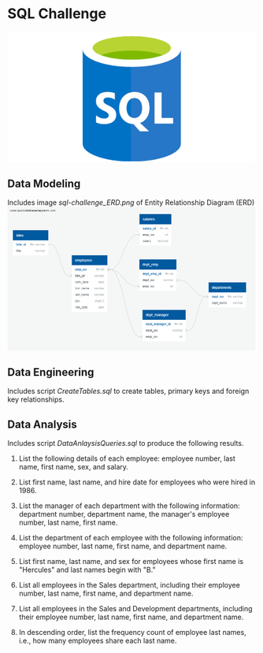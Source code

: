 # SQL Challenge

![SQL](SQL_image.png)

## Data Modeling

Includes image *sql-challenge_ERD.png* of Entity Relationship Diagram (ERD) 
![ERD](sql-challenge_ERD.png)


## Data Engineering

Includes script *CreateTables.sql* to create tables, primary keys and foreign key relationships.


## Data Analysis

Includes script *DataAnlaysisQueries.sql* to produce the following results.

1. List the following details of each employee: employee number, last name, first name, sex, and salary.

2. List first name, last name, and hire date for employees who were hired in 1986.

3. List the manager of each department with the following information: department number, department name, the manager's employee number, last name, first name.

4. List the department of each employee with the following information: employee number, last name, first name, and department name.

5. List first name, last name, and sex for employees whose first name is "Hercules" and last names begin with "B."

6. List all employees in the Sales department, including their employee number, last name, first name, and department name.

7. List all employees in the Sales and Development departments, including their employee number, last name, first name, and department name.

8. In descending order, list the frequency count of employee last names, i.e., how many employees share each last name.